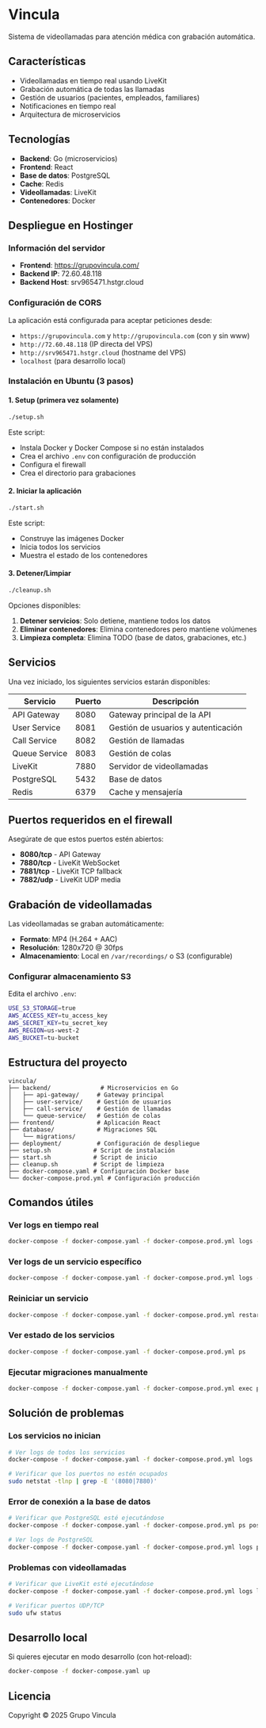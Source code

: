 # Vincula

Sistema de videollamadas para atención médica con grabación automática.

## Características

- Videollamadas en tiempo real usando LiveKit
- Grabación automática de todas las llamadas
- Gestión de usuarios (pacientes, empleados, familiares)
- Notificaciones en tiempo real
- Arquitectura de microservicios

## Tecnologías

- **Backend**: Go (microservicios)
- **Frontend**: React
- **Base de datos**: PostgreSQL
- **Cache**: Redis
- **Videollamadas**: LiveKit
- **Contenedores**: Docker

## Despliegue en Hostinger

### Información del servidor

- **Frontend**: https://grupovincula.com/
- **Backend IP**: 72.60.48.118
- **Backend Host**: srv965471.hstgr.cloud

### Configuración de CORS

La aplicación está configurada para aceptar peticiones desde:
- `https://grupovincula.com` y `http://grupovincula.com` (con y sin www)
- `http://72.60.48.118` (IP directa del VPS)
- `http://srv965471.hstgr.cloud` (hostname del VPS)
- `localhost` (para desarrollo local)

### Instalación en Ubuntu (3 pasos)

#### 1. Setup (primera vez solamente)

```bash
./setup.sh
```

Este script:
- Instala Docker y Docker Compose si no están instalados
- Crea el archivo `.env` con configuración de producción
- Configura el firewall
- Crea el directorio para grabaciones

#### 2. Iniciar la aplicación

```bash
./start.sh
```

Este script:
- Construye las imágenes Docker
- Inicia todos los servicios
- Muestra el estado de los contenedores

#### 3. Detener/Limpiar

```bash
./cleanup.sh
```

Opciones disponibles:
1. **Detener servicios**: Solo detiene, mantiene todos los datos
2. **Eliminar contenedores**: Elimina contenedores pero mantiene volúmenes
3. **Limpieza completa**: Elimina TODO (base de datos, grabaciones, etc.)

## Servicios

Una vez iniciado, los siguientes servicios estarán disponibles:

| Servicio | Puerto | Descripción |
|----------|--------|-------------|
| API Gateway | 8080 | Gateway principal de la API |
| User Service | 8081 | Gestión de usuarios y autenticación |
| Call Service | 8082 | Gestión de llamadas |
| Queue Service | 8083 | Gestión de colas |
| LiveKit | 7880 | Servidor de videollamadas |
| PostgreSQL | 5432 | Base de datos |
| Redis | 6379 | Cache y mensajería |

## Puertos requeridos en el firewall

Asegúrate de que estos puertos estén abiertos:

- **8080/tcp** - API Gateway
- **7880/tcp** - LiveKit WebSocket
- **7881/tcp** - LiveKit TCP fallback
- **7882/udp** - LiveKit UDP media

## Grabación de videollamadas

Las videollamadas se graban automáticamente:

- **Formato**: MP4 (H.264 + AAC)
- **Resolución**: 1280x720 @ 30fps
- **Almacenamiento**: Local en `/var/recordings/` o S3 (configurable)

### Configurar almacenamiento S3

Edita el archivo `.env`:

```bash
USE_S3_STORAGE=true
AWS_ACCESS_KEY=tu_access_key
AWS_SECRET_KEY=tu_secret_key
AWS_REGION=us-west-2
AWS_BUCKET=tu-bucket
```

## Estructura del proyecto

```
vincula/
├── backend/              # Microservicios en Go
│   ├── api-gateway/     # Gateway principal
│   ├── user-service/    # Gestión de usuarios
│   ├── call-service/    # Gestión de llamadas
│   └── queue-service/   # Gestión de colas
├── frontend/            # Aplicación React
├── database/            # Migraciones SQL
│   └── migrations/
├── deployment/          # Configuración de despliegue
├── setup.sh            # Script de instalación
├── start.sh            # Script de inicio
├── cleanup.sh          # Script de limpieza
├── docker-compose.yaml # Configuración Docker base
└── docker-compose.prod.yml # Configuración producción
```

## Comandos útiles

### Ver logs en tiempo real

```bash
docker-compose -f docker-compose.yaml -f docker-compose.prod.yml logs -f
```

### Ver logs de un servicio específico

```bash
docker-compose -f docker-compose.yaml -f docker-compose.prod.yml logs -f call-service
```

### Reiniciar un servicio

```bash
docker-compose -f docker-compose.yaml -f docker-compose.prod.yml restart call-service
```

### Ver estado de los servicios

```bash
docker-compose -f docker-compose.yaml -f docker-compose.prod.yml ps
```

### Ejecutar migraciones manualmente

```bash
docker-compose -f docker-compose.yaml -f docker-compose.prod.yml exec postgres psql -U vincula_user -d vincula
```

## Solución de problemas

### Los servicios no inician

```bash
# Ver logs de todos los servicios
docker-compose -f docker-compose.yaml -f docker-compose.prod.yml logs

# Verificar que los puertos no estén ocupados
sudo netstat -tlnp | grep -E '(8080|7880)'
```

### Error de conexión a la base de datos

```bash
# Verificar que PostgreSQL esté ejecutándose
docker-compose -f docker-compose.yaml -f docker-compose.prod.yml ps postgres

# Ver logs de PostgreSQL
docker-compose -f docker-compose.yaml -f docker-compose.prod.yml logs postgres
```

### Problemas con videollamadas

```bash
# Verificar que LiveKit esté ejecutándose
docker-compose -f docker-compose.yaml -f docker-compose.prod.yml logs livekit

# Verificar puertos UDP/TCP
sudo ufw status
```

## Desarrollo local

Si quieres ejecutar en modo desarrollo (con hot-reload):

```bash
docker-compose -f docker-compose.yaml up
```

## Licencia

Copyright © 2025 Grupo Vincula

